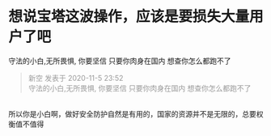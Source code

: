 # 想说宝塔这波操作，应该是要损失大量用户了吧


守法的小白,无所畏惧, 你要坚信 只要你肉身在国内 想查你怎么都跑不了

<div class="quote"><blockquote><font color="#999999">新空 发表于 2020-11-5 23:52</font><br />
<font color="#999999">守法的小白,无所畏惧, 你要坚信 只要你肉身在国内 想查你怎么都跑不了</font></blockquote></div><br />
所以你是小白啊，做好安全防护自然是有用的，国家的资源并不是无限的，总要权衡值不值得
